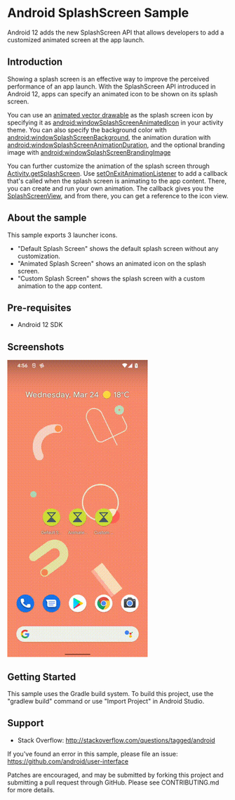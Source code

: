 Android SplashScreen Sample
===========================

Android 12 adds the new SplashScreen API that allows developers to add a customized animated screen
at the app launch.

## Introduction

Showing a splash screen is an effective way to improve the perceived performance of an app launch.
With the SplashScreen API introduced in Android 12, apps can specify an animated icon to be shown
on its splash screen.

You can use an [animated vector drawable][1] as the splash screen icon by specifying it as
[android:windowSplashScreenAnimatedIcon][2] in your activity theme. You can also specify the
background color with [android:windowSplashScreenBackground][3], the animation duration with
[android:windowSplashScreenAnimationDuration][4], and the optional branding image with
[android:windowSplashScreenBrandingImage][5]

[1]: https://developer.android.com/reference/android/graphics/drawable/AnimatedVectorDrawable
[2]: https://developer.android.com/reference/android/R.attr#windowSplashScreenAnimatedIcon
[3]: https://developer.android.com/reference/android/R.attr#windowSplashScreenBackground
[4]: https://developer.android.com/reference/android/R.attr#windowSplashScreenAnimationDuration
[5]: https://developer.android.com/reference/android/R.attr#windowSplashScreenBrandingImage

You can further customize the animation of the splash screen through [Activity.getSplashScreen][6].
Use [setOnExitAnimationListener][7] to add a callback that's called when the splash screen is
animating to the app content. There, you can create and run your own animation. The callback gives
you the [SplashScreenView][8], and from there, you can get a reference to the icon view.

[6]: https://developer.android.com/reference/android/app/Activity#getSplashScreen()
[7]: https://developer.android.com/reference/android/window/SplashScreen#setOnExitAnimationListener(android.window.SplashScreen.OnExitAnimationListener)
[8]: https://developer.android.com/reference/android/window/SplashScreenView

## About the sample

This sample exports 3 launcher icons.

- "Default Splash Screen" shows the default splash screen without any customization.
- "Animated Splash Screen" shows an animated icon on the splash screen.
- "Custom Splash Screen" shows the splash screen with a custom animation to the app content.

## Pre-requisites

- Android 12 SDK

## Screenshots

<img src="screenshots/main.gif" width="320" height="676" alt="Screenshot"/>

## Getting Started

This sample uses the Gradle build system. To build this project, use the
"gradlew build" command or use "Import Project" in Android Studio.

## Support

- Stack Overflow: http://stackoverflow.com/questions/tagged/android

If you've found an error in this sample, please file an issue:
https://github.com/android/user-interface

Patches are encouraged, and may be submitted by forking this project and
submitting a pull request through GitHub. Please see CONTRIBUTING.md for more details.
